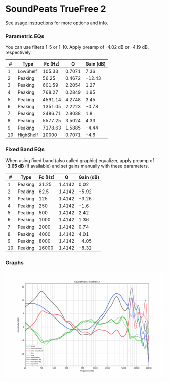 # SoundPeats TrueFree 2
See [usage instructions](https://github.com/jaakkopasanen/AutoEq#usage) for more options and info.

### Parametric EQs
You can use filters 1-5 or 1-10. Apply preamp of -4.02 dB or -4.19 dB, respectively.

|   # | Type      |   Fc (Hz) |      Q |   Gain (dB) |
|-----|-----------|-----------|--------|-------------|
|   1 | LowShelf  |    105.33 | 0.7071 |        7.36 |
|   2 | Peaking   |     56.25 | 0.4672 |      -12.43 |
|   3 | Peaking   |    601.59 | 2.2054 |        1.27 |
|   4 | Peaking   |    768.27 | 0.2849 |        1.95 |
|   5 | Peaking   |   4591.14 | 4.2748 |        3.45 |
|   6 | Peaking   |   1351.05 | 2.2223 |       -0.78 |
|   7 | Peaking   |   2486.71 | 2.8038 |        1.8  |
|   8 | Peaking   |   5577.25 | 3.5024 |        4.33 |
|   9 | Peaking   |   7178.63 | 1.5885 |       -4.44 |
|  10 | HighShelf |  10000    | 0.7071 |       -4.6  |

### Fixed Band EQs
When using fixed band (also called graphic) equalizer, apply preamp of **-3.65 dB** (if available) and set gains manually with these parameters.

|   # | Type    |   Fc (Hz) |      Q |   Gain (dB) |
|-----|---------|-----------|--------|-------------|
|   1 | Peaking |     31.25 | 1.4142 |        0.02 |
|   2 | Peaking |     62.5  | 1.4142 |       -5.92 |
|   3 | Peaking |    125    | 1.4142 |       -3.26 |
|   4 | Peaking |    250    | 1.4142 |       -1.6  |
|   5 | Peaking |    500    | 1.4142 |        2.42 |
|   6 | Peaking |   1000    | 1.4142 |        1.36 |
|   7 | Peaking |   2000    | 1.4142 |        0.74 |
|   8 | Peaking |   4000    | 1.4142 |        4.01 |
|   9 | Peaking |   8000    | 1.4142 |       -4.05 |
|  10 | Peaking |  16000    | 1.4142 |       -8.32 |

### Graphs
![](./SoundPeats%20TrueFree%202.png)
